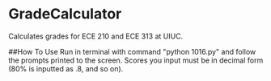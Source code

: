# GradeCalculator
Calculates grades for ECE 210 and ECE 313 at UIUC.

##How To Use
Run in terminal with command "python 1016.py" and follow the prompts printed to the screen. Scores you input must be in decimal form (80% is inputted as .8, and so on).
